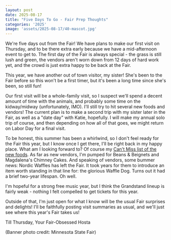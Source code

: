 ```yaml
---
layout: post
date: 2025-08-17
title: "Five Days To Go - Fair Prep Thoughts"
categories: '2025'
image: 'assets/2025-08-17/40-mascot.jpg'
---
```


We're five days out from the Fair! We have plans to make our first visit on Thursday, and to be there extra early because we have a mid-afternoon event to get to. The first day of the Fair is always special - the grass is still lush and green, the vendors aren't worn down from 12 days of hard work yet, and the crowd is just extra happy to be back at the Fair.

This year, we have another out of town visitor, my sister! She's been to the Fair before so this won't be a first timer, but it's been a long time since she's been, so still fun!

Our first visit will be a whole-family visit, so I suspect we'll spend a decent amount of time with the animals, and probably some time on the kidway/midway (unfortunately, IMO). I'll still try to hit several new foods and vendors! The current plan is to make a second trip with my sister later in the Fair, as well as a "date day" with Katie, hopefully. I will make my annual solo trip of course, and then depending on how all of that goes, we might return on Labor Day for a final visit.

To be honest, this summer has been a whirlwind, so I don't feel ready for the Fair this year, but I know once I get there, I'll be right back in my happy place. What am I looking forward to? Of course my [Can't Miss list of the new foods](https://fairlyobsessed.blog/New-Foods-Preview/). As far as new vendors, I'm pumped for Beans & Beignets and Magdalena's Chimney Cakes. And speaking of vendors, some bummer news: Nordic Waffles has left the Fair. It took years for them to introduce an item worth standing in that line for: the glorious Waffle Dog. Turns out it had a brief two-year lifespan. Oh well.

I'm hopeful for a strong free music year, but I think the Grandstand lineup is fairly weak - nothing I felt compelled to get tickets for this year. 

Outside of that, I'm just open for what I know will be the usual Fair surprises and delights! I'll be faithfully posting visit summaries as usual, and we'll just see where this year's Fair takes us!

Till Thursday,
Your Fair-Obsessed Hosta

(Banner photo credit: Minnesota State Fair)
